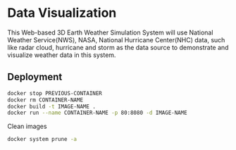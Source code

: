 # Data Visualization

This Web-based 3D Earth Weather Simulation System will use National Weather Service(NWS), NASA, National Hurricane Center(NHC) data, such like radar cloud, hurricane and storm as the data source to demonstrate and visualize weather data in this system. 

## Deployment
```sh
docker stop PREVIOUS-CONTAINER
docker rm CONTAINER-NAME
docker build -t IMAGE-NAME .
docker run --name CONTAINER-NAME -p 80:8080 -d IMAGE-NAME
```
Clean images
```sh
docker system prune -a
```
